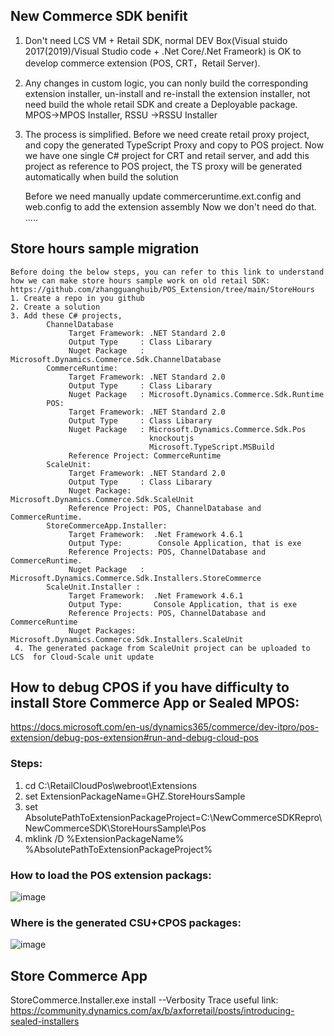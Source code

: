 ## New Commerce SDK benifit
   1.   Don't need LCS VM  + Retail SDK,  normal DEV Box(Visual stuido 2017(2019)/Visual Studio code + .Net Core/.Net Frameork) is OK  to develop commerce extension (POS, CRT，Retail Server).
   2.   Any changes in custom logic,  you can nonly build the corresponding extension installer, un-install and re-install the extension installer, not need build the whole retail SDK  and create a Deployable package.   MPOS->MPOS Installer,   RSSU ->RSSU Installer
   3.   The process is simplified.
          Before we need create retail proxy project,  and copy the generated TypeScript Proxy and copy to POS project.
          Now we have one single C# project for CRT and retail server, and add this project as reference to POS  project, the TS  proxy will be generated automatically when build the solution
         
         Before we need manually update commerceruntime.ext.config and web.config to add the extension assembly
         Now we don't need do that.
         .....
         
## Store hours sample migration
    Before doing the below steps, you can refer to this link to understand how we can make store hours sample work on old retail SDK: 
    https://github.com/zhangguanghuib/POS_Extension/tree/main/StoreHours
    1. Create a repo in you github
    2. Create a solution
    3. Add these C# projects, 
            ChannelDatabase
                 Target Framework: .NET Standard 2.0
                 Output Type     : Class Libarary
                 Nuget Package   : Microsoft.Dynamics.Commerce.Sdk.ChannelDatabase
            CommerceRuntime:
                 Target Framework: .NET Standard 2.0
                 Output Type     : Class Libarary
                 Nuget Package   : Microsoft.Dynamics.Commerce.Sdk.Runtime
            POS:
                 Target Framework: .NET Standard 2.0
                 Output Type     : Class Libarary
                 Nuget Package   : Microsoft.Dynamics.Commerce.Sdk.Pos
                                   knockoutjs
                                   Microsoft.TypeScript.MSBuild
                 Reference Project: CommerceRuntime
            ScaleUnit:
                 Target Framework: .NET Standard 2.0
                 Output Type     : Class Libarary
                 Nuget Package:     Microsoft.Dynamics.Commerce.Sdk.ScaleUnit
                 Reference Project: POS, ChannelDatabase and CommerceRuntime.
            StoreCommerceApp.Installer: 
                 Target Framework:  .Net Framework 4.6.1
                 Output Type:        Console Application, that is exe
                 Reference Projects: POS, ChannelDatabase and CommerceRuntime.
                 Nuget Package   :   Microsoft.Dynamics.Commerce.Sdk.Installers.StoreCommerce
            ScaleUnit.Installer :
                 Target Framework:  .Net Framework 4.6.1
                 Output Type:       Console Application, that is exe
                 Reference Projects: POS, ChannelDatabase and CommerceRuntime
                 Nuget Packages:     Microsoft.Dynamics.Commerce.Sdk.Installers.ScaleUnit
     4. The generated package from ScaleUnit project can be uploaded to LCS  for Cloud-Scale unit update
   
## How to debug CPOS if you have difficulty to install Store Commerce App or Sealed MPOS:     
https://docs.microsoft.com/en-us/dynamics365/commerce/dev-itpro/pos-extension/debug-pos-extension#run-and-debug-cloud-pos
### Steps:
1. cd C:\RetailCloudPos\webroot\Extensions
2. set ExtensionPackageName=GHZ.StoreHoursSample
3. set AbsolutePathToExtensionPackageProject=C:\NewCommerceSDKRepro\NewCommerceSDK\StoreHoursSample\Pos
4. mklink /D %ExtensionPackageName% %AbsolutePathToExtensionPackageProject%

### How to load the POS extension packags:
![image](https://user-images.githubusercontent.com/14832260/176575303-fb7fb06a-f822-4ac1-9a98-4215bf05be1e.png)

###  Where is the generated CSU+CPOS packages:
![image](https://user-images.githubusercontent.com/14832260/176575606-2487f0d4-92c3-4472-87ea-fbc0ae72e365.png)

##  Store Commerce App
StoreCommerce.Installer.exe install --Verbosity Trace 
useful link:  https://community.dynamics.com/ax/b/axforretail/posts/introducing-sealed-installers
